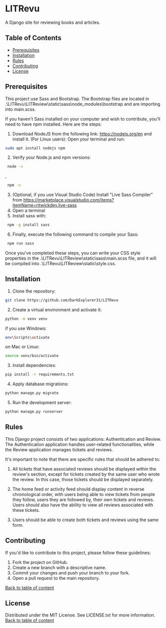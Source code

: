 # LITRevu
 A Django site for reviewing books and articles.

## Table of Contents
- [Prerequisites](#prerequisites)
- [Installation](#installation)
- [Rules](#rules)
- [Contributing](#contributing)
- [License](#license)

## Prerequisites
This project use Sass and Bootstrap.
The Bootstrap files are located in .\LITRevu\LITReview\static\sass\node_modules\bootstrap and are importing into main.scss.

If you haven't Sass installed on your computer and wish to contribute, you'll need to have npm installed. Here are the steps:

1. Download NodeJS from the following link: https://nodejs.org/en and install it.
(For Linux users):
Open your terminal and run: 
```bash 
sudo apt install nodejs npm 
```
2. Verify your Node.js and npm versions: 
```bash
 node -v
 ```
 ,
  ```bash
   npm -v 
   ```
3. (Optional, if you use Visual Studio Code) Install "Live Sass Compiler" from https://marketplace.visualstudio.com/items?itemName=ritwickdey.live-sass
4. Open a terminal
5. Install sass with: 
```bash
 npm -g install sass 
 ```
6. Finally, execute the following command to compile your Sass: 
```bash
 npm run sass 
 ``` 

Once you've completed these steps, you can write your CSS style properties in the .\LITRevu\LITReview\static\sass\main.scss file, 
and it will be compiled into .\LITRevu\LITReview\static\style.css.

## Installation

1. Clone the repository:  
```bash
git clone https://github.com/DarkExplorer31/LITRevu
```
2. Create a virtual environment and activate it:
```bash
python -m venv venv
```
if you use Windows:
```bash
env\Scripts\activate
```
on Mac or Linux:
```bash
source venv/bin/activate
```
3. Install dependencies:
```bash
pip install -r requirements.txt
```
4. Apply database migrations:
```bash
python manage.py migrate
```
5. Run the development server:
```bash
python manage.py runserver
```

## Rules
This Django project consists of two applications: Authentication and Review.
The Authentication application handles user-related functionalities, while the Review application manages tickets and reviews.

It's important to note that there are specific rules that should be adhered to:

1. All tickets that have associated reviews should be displayed within the review's section, 
except for tickets created by the same user who wrote the review. 
In this case, those tickets should be displayed separately.

2. The home feed or activity feed should display content in reverse chronological order, with users being able to view tickets from people they follow, users they are followed by, their own tickets and reviews. Users should also have the ability to view all reviews associated with these tickets.

3. Users should be able to create both tickets and reviews using the same form.

## Contributing
If you'd like to contribute to this project, please follow these guidelines:

1. Fork the project on GitHub.
2. Create a new branch with a descriptive name.
3. Commit your changes and push your branch to your fork.
4. Open a pull request to the main repository.

[Back to table of content](#table-of-contents)

## License
Distributed under the MIT License. See LICENSE.txt for more information.
[Back to table of content](#table-of-contents)
